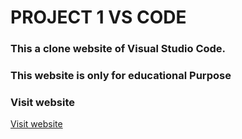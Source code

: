 # PROJECT 1 VS CODE 

### This a clone website of Visual Studio Code.
### This website is only for educational Purpose

### Visit website

[Visit website](https://boisterous-beignet-c4e8aa.netlify.app/)
